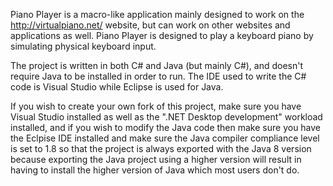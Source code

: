Piano Player is a macro-like application mainly designed to work on the http://virtualpiano.net/ website, but can work on other
websites and applications as well. Piano Player is designed to play a keyboard piano by simulating physical keyboard input.

The project is written in both C# and Java (but mainly C#), and doesn't require Java to be installed in order to run.
The IDE used to write the C# code is Visual Studio while Eclipse is used for Java.

If you wish to create your own fork of this project, make sure you have Visual Studio installed as well as the ".NET Desktop development"
workload installed, and if you wish to modify the Java code then make sure you have the Eclpise IDE installed and make sure the Java
compiler compliance level is set to 1.8 so that the project is always exported with the Java 8 version because exporting the Java
project using a higher version will result in having to install the higher version of Java which most users don't do.